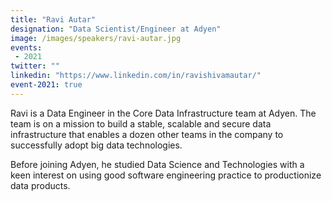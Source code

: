 ```yaml
---
title: "Ravi Autar"
designation: "Data Scientist/Engineer at Adyen"
image: /images/speakers/ravi-autar.jpg
events:
 - 2021
twitter: ""
linkedin: "https://www.linkedin.com/in/ravishivamautar/"
event-2021: true
---
```


Ravi is a Data Engineer in the Core Data Infrastructure team at Adyen. The team is on a mission to build a stable, scalable and secure data infrastructure that enables a dozen other teams in the company to successfully adopt big data technologies.

Before joining Adyen, he studied Data Science and Technologies with a keen interest on using good software engineering practice to productionize data products.
